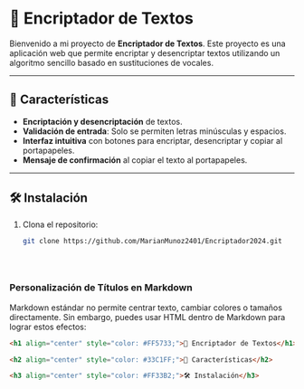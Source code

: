 # 🚀 Encriptador de Textos

Bienvenido a mi proyecto de **Encriptador de Textos**. Este proyecto es una aplicación web que permite encriptar y desencriptar textos utilizando un algoritmo sencillo basado en sustituciones de vocales.

---

## 🌟 Características

- **Encriptación y desencriptación** de textos.
- **Validación de entrada**: Solo se permiten letras minúsculas y espacios.
- **Interfaz intuitiva** con botones para encriptar, desencriptar y copiar al portapapeles.
- **Mensaje de confirmación** al copiar el texto al portapapeles.

---

## 🛠️ Instalación

1. Clona el repositorio:
   ```bash
   git clone https://github.com/MarianMunoz2401/Encriptador2024.git





### Personalización de Títulos en Markdown

Markdown estándar no permite centrar texto, cambiar colores o tamaños directamente. Sin embargo, puedes usar HTML dentro de Markdown para lograr estos efectos:

```markdown
<h1 align="center" style="color: #FF5733;">🚀 Encriptador de Textos</h1>

<h2 align="center" style="color: #33C1FF;">🌟 Características</h2>

<h3 align="center" style="color: #FF33B2;">🛠️ Instalación</h3>
